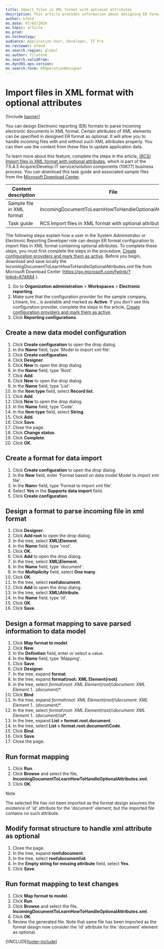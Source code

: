 ```yaml
---
title: Import files in XML format with optional attributes
description: This article provides information about designing ER formats which specify XML attributes to parse incoming electronic documents in XML format.
author: kfend
ms.date: 07/03/2019
ms.topic: article
ms.prod: 
ms.technology: 
audience: Application User, Developer, IT Pro
ms.reviewer: kfend
ms.search.region: global
ms.author: filatovm
ms.search.validFrom: 
ms.dyn365.ops.version: 
ms.search.form: EROperationDesigner
---
```


# Import files in XML format with optional attributes

[!include [banner](../includes/banner.md)]

You can design Electronic reporting (ER) formats to parse incoming electronic documents in XML format. Certain attributes of XML elements can be specified in designed ER format as optional. It will allow you to handle incoming files with and without such XML attributes properly. You can then use the content from these files to update application data.

To learn more about this feature, complete the steps in the article, [(RCS) Import files in XML format with optional attributes](tasks/import-files-xml-format-optional-attributes.md), which is part of the 7.5.4.3 Acquire/Develop IT service/solution components (10677) business process. You can download this task guide and associated sample files from the [Microsoft Download Center](https://go.microsoft.com/fwlink/?linkid=874684).


| Content description       | File                                                         |
|---------------------------|--------------------------------------------------------------|
| Sample file in XML format | IncomingDocumentToLearnHowToHandleOptionalAttributes.xml     |
| Task guide                | RCS Import files in XML format with optional attributes.axtr |


The following steps explain how a user in the System Administrator or Electronic Reporting Developer role can design ER format configuration to import files in XML format containing optional attributes. To complete these steps, you must first complete the steps in the procedure, [Create configuration providers and mark them as active](tasks/er-configuration-provider-mark-it-active-2016-11.md). Before you begin, download and save locally the IncomingDocumentToLearnHowToHandleOptionalAttributes.xml file from Microsoft Download Center (https://go.microsoft.com/fwlink/?linkid=874684 ).

1. Go to **Organization administration** > **Workspaces** > **Electronic reporting**.
2. Make sure that the configuration provider for the sample company, Litware, Inc., is available and marked as **Active**. If you don't see this configuration provider, complete the steps in the article, [Create configuration providers and mark them as active](tasks/er-configuration-provider-mark-it-active-2016-11.md).
3. Click **Reporting configurations**.

## Create a new data model configuration
1. Click **Create configuration** to open the drop dialog.
2. In the **Name** field, type 'Model to import xml file'.
3. Click **Create configuration**.
4. Click **Designer**.
5. Click **New** to open the drop dialog.
6. In the **Name** field, type 'Root'.
7. Click **Add**.
8. Click **New** to open the drop dialog.
9. In the **Name** field, type 'List'.
10.    In the **Item type** field, select **Record list**.
11.    Click **Add**.
12.    Click **New** to open the drop dialog.
13.    In the **Name** field, type 'Code'.
14.    In the **Item type** field, select **String**.
15.    Click **Add**.
16.    Click **Save**.
17.    Close the page.
18.    Click **Change status**.
19.    Click **Complete**.
20.    Click **OK**.

## Create a format for data import
1. Click **Create configuration** to open the drop dialog.
2. In the **New** field, enter 'Format based on data model Model to import xml file'.
3. In the **Nam**e field, type 'Format to import xml file'. 
4. Select **Yes** in the **Supports data import** field.
5. Click **Create configuration**.

## Design a format to parse incoming file in xml format
1. Click **Designer**.
2. Click **Add root** to open the drop dialog.
3. In the tree, select **XML\Element**.
4. In the **Name** field, type 'root'.
5. Click **OK**.
6. Click **Add** to open the drop dialog.
7. In the tree, select **XML\Element**.
8. In the **Name** field, type 'document'.
9. In the **Multiplicity** field, select **One many**.
10.    Click **OK**.
11.    In the tree, select **root\document**.
12.    Click **Add** to open the drop dialog.
13.    In the tree, select **XML\Attribute**.
14.    In the **Name** field, type 'id'.
15.    Click **OK**.
16.    Click **Save**.

## Design a format mapping to save parsed information to data model
1.    Click **Map format to model**.
2.    Click **New**.
3.    In the **Definition** field, enter or select a value.
4.    In the **Name** field, type 'Mapping'.
5.    Click **Save**.
6.    Click **Designer**.
7.    In the tree, expand **format**.
8.    In the tree, expand **format\root: XML Element(root)**.
9.    In the tree, select **format\root: XML Element(root)\document: XML Element 1..* (document)**.
10.    Click **Bind**.
11.    In the tree, expand **format\root: XML Element(root)\document: XML Element 1..* (document)**.
12.    In the tree, select **format\root: XML Element(root)\document: XML Element 1..* (document)\id**.
13.    In the tree, expand **List = format.root.document**.
14.    In the tree, select **List = format.root.document\Code**.
15.    Click **Bind**.
16.    Click **Save**.
17.    Close the page.

## Run format mapping
1. Click **Run**.
2. Click **Browse** and select the file, **IncomingDocumentToLearnHowToHandleOptionalAttributes.xml**.
3. Click **OK**.

> [!NOTE]
> The selected file has not been imported as the format design assumes the existence of 'id' attribute for the 'document' element, but the imported file contains no such attribute.

## Modify format structure to handle xml attribute as optional
1. Close the page.
2. In the tree, expand **root\document**.
3. In the tree, select **root\document\id**.
4. In the **Empty string for missing attribute** field, select **Yes**.
5. Click **Save**.

## Run format mapping to test changes
1. Click **Map format to model**.
2. Click **Run**.
3. Click **Browse** and select the file, **IncomingDocumentToLearnHowToHandleOptionalAttributes.xml**.
4. Click **OK**.
5. Review the generated file. Note that same file has been imported as the format design now consider the 'id' attribute for the 'document' element as optional.


[!INCLUDE[footer-include](../../../includes/footer-banner.md)]

